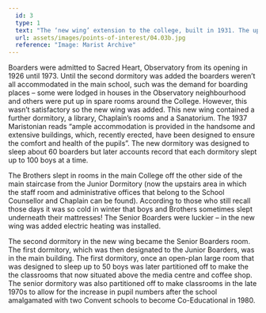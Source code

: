 ```yaml
---
  id: 3
  type: 1
  text: "The ‘new wing’ extension to the college, built in 1931. The upstairs of this wing contained a dormitory added to sleep an additional 50 boarders which doubled boarding capacity at the time. "
  url: assets/images/points-of-interest/04.03b.jpg
  reference: "Image: Marist Archive"
---
```

Boarders were admitted to Sacred Heart, Observatory from its opening in 1926 until 1973\. Until the second dormitory was added the boarders weren’t all accommodated in the main school, such was the demand for boarding places – some were lodged in houses in the Observatory neighbourhood and others were put up in spare rooms around the College. However, this wasn’t satisfactory so the new wing was added. This new wing contained a further dormitory, a library, Chaplain’s rooms and a Sanatorium. The 1937 Maristonian reads “ample accommodation is provided in the handsome and extensive buildings, which, recently erected, have been designed to ensure the comfort and health of the pupils”. The new dormitory was designed to sleep about 60 boarders but later accounts record that each dormitory slept up to 100 boys at a time.

The Brothers slept in rooms in the main College off the other side of the main staircase from the Junior Dormitory (now the upstairs area in which the staff room and administrative offices that belong to the School Counsellor and Chaplain can be found). According to those who still recall those days it was so cold in winter that boys and Brothers sometimes slept underneath their mattresses! The Senior Boarders were luckier – in the new wing was added electric heating was installed.

The second dormitory in the new wing became the Senior Boarders room. The first dormitory, which was then designated to the Junior Boarders, was in the main building. The first dormitory, once an open-plan large room that was designed to sleep up to 50 boys was later partitioned off to make the the classrooms that now situated above the media centre and coffee shop. The senior dormitory was also partitioned off to make classrooms in the late 1970s to allow for the increase in pupil numbers after the school amalgamated with two Convent schools to become Co-Educational in 1980.
        